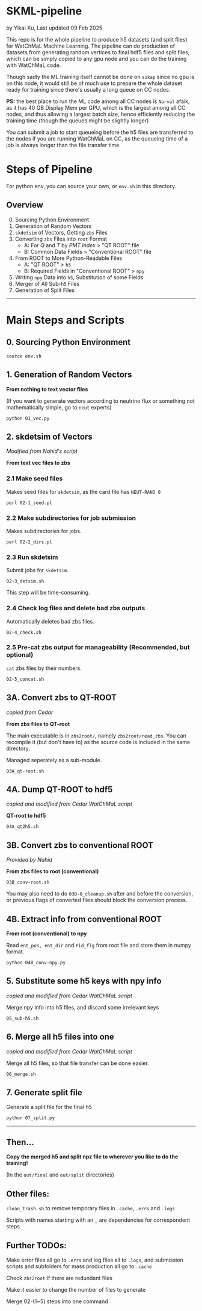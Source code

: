# SKML-pipeline

by Yikai Xu, Last updated 09 Feb 2025

This repo is for the whole pipeline to produce h5 datasets (and split files) for WatChMaL Machine Learning. The pipeline can do production of datasets from generating random vertices to final hdf5 files and split files, which can be simply copied to any gpu node and you can do the training with WatChMaL code.

Though sadly the ML training itself cannot be done on `sukap` since no gpu is on this node, it would still be of much use to prepare the whole dataset ready for training since there's usually a long queue on CC nodes.

**PS:** the best place to run the ML code among all CC nodes is `Narval` afaik, as it has 40 GB Display Mem per GPU, which is the largest among all CC nodes, and thus allowing a largest batch size, hence efficiently reducing the training time (though the queues might be slightly longer)

You can submit a job to start queueing before the h5 files are transferred to the nodes if you are running WatChMaL on CC, as the queueing time of a job is always longer than the file transfer time.

# Steps of Pipeline

For python env, you can source your own, or `env.sh` in this directory.

## Overview
0. Sourcing Python Environment
1. Generation of Random Vectors
2. `skdetsim` of Vectors, Getting `zbs` Files
3. Converting `zbs` Files into `root` Format
    - A: For *Q* and *T* by *PMT index* > "QT ROOT" file
    - B: Common Data Fields > "Conventional ROOT" file
4. From ROOT to More Python-Readable Files
    - A: "QT ROOT" > `h5`
    - B: Required Fields in "Conventional ROOT" > `npy`
5. Writing `npy` Data into `h5`, Substitution of some Fields
6. Merger of All Sub-`h5` Files
7. Generation of Split Files
------

# Main Steps and Scripts

## 0. Sourcing Python Environment

`source env.sh`

## 1. Generation of Random Vectors

**From nothing to text vector files**

(If you want to generate vectors according to neutrino flux or something not mathematically simple, go to `neut` experts)

`python 01_vec.py`


## 2. skdetsim of Vectors

*Modified from Nahid's script*

**From text vec files to zbs**

### 2.1 Make seed files

Makes seed files for `skdetsim`, as the card file has `NEUT-RAND 0`

`perl 02-1_seed.pl`

### 2.2 Make subdirectories for job submission

Makes subdirectories for jobs.

`perl 02-2_dirs.pl`

### 2.3 Run skdetsim

Submit jobs for `skdetsim`.

`02-3_detsim.sh`

This step will be time-consuming.

### 2.4 Check log files and delete bad zbs outputs

Automatically deletes bad zbs files.

`02-4_check.sh`

### 2.5 Pre-cat zbs output for manageability (Recommended, but optional)

`cat` zbs files by their numbers.

`02-5_concat.sh`

## 3A. Convert zbs to QT-ROOT

*copied from Cedar*

**From zbs files to QT-root**

The main executable is in `zbs2root/`, namely `zbs2root/read_zbs`. You can recompile it (but don't have to) as the source code is included in the same directory.

Managed seperately as a sub-module.

`03A_qt-root.sh`

## 4A. Dump QT-ROOT to hdf5

*copied and modified from Cedar WatChMaL script*

**QT-root to hdf5**

`04A_qt2h5.sh`

## 3B. Convert zbs to conventional ROOT

*Provided by Nahid*

**From zbs files to root (conventional)**

`03B_conv-root.sh`

You may also need to do `03B-0_cleanup.sh` after and before the conversion, or previous flags of converted files should block the conversion process. 

## 4B. Extract info from conventional ROOT

**From root (conventional) to npy**

Read `ent_pos, ent_dir` and `Pid_flg` from root file and store them in numpy format.

`python 04B_conv-npy.py`

## 5. Substitute some h5 keys with npy info

*copied and modified from Cedar WatChMaL script*

Merge npy info into h5 files, and discard some irrelevant keys

`05_sub-h5.sh`

## 6. Merge all h5 files into one

*copied and modified from Cedar WatChMaL script*

Merge all h5 files, so that file transfer can be done easier.

`06_merge.sh`

## 7. Generate split file

Generate a split file for the final h5

`python 07_split.py`

------------

## Then...

**Copy the merged h5 and split npz file to wherever you like to do the training!**

(In the `out/final` and `out/split` directories)

## Other files:

`clean_trash.sh` to remove temporary files in `.cache`, `.errs` and `.logs`

Scripts with names starting with an `_` are dependencies for correspondent steps

## Further TODOs:

Make error files all go to `.errs` and log files all to `.logs`, and submission scripts and subfolders for mass production all go to `.cache`

Check `zbs2root` if there are redundant files

Make it easier to change the number of files to generate

Merge 02-(1~5) steps into one command
